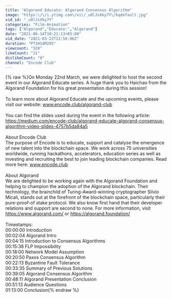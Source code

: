 ```yaml
---
title: "Algorand Educate: Algorand Consensus Algorithm"
image: "https:\/\/i.ytimg.com\/vi\/_u0lJsXky7Y\/hqdefault.jpg"
vid_id: "_u0lJsXky7Y"
categories: "Film-Animation"
tags: ["Algorand","Educate:","Algorand"]
date: "2021-06-14T10:21:13+03:00"
vid_date: "2021-03-22T22:56:06Z"
duration: "PT1H14M29S"
viewcount: "520"
likeCount: "21"
dislikeCount: "0"
channel: "Encode Club"
---
```

{% raw %}On Monday 22nd March, we were delighted to host the second event in our Algorand Educate series. A huge thank you to Haichao from the Algorand Foundation for his great presentation during this session!<br /><br />To learn more about Algorand Educate and the upcoming events, please visit our website: www.encode.club/algorand-club <br /><br />You can find the slides used during the event in the following article: <a rel="nofollow" target="blank" href="https://medium.com/encode-club/algorand-educate-algorand-consensus-algorithm-video-slides-4757b5da84a5">https://medium.com/encode-club/algorand-educate-algorand-consensus-algorithm-video-slides-4757b5da84a5</a><br /><br />About Encode Club<br />The purpose of Encode is to educate, support and catalyse the emergence of new talent into the blockchain space. We work across 75 universities worldwide, running hackathons, accelerators, education series as well as investing and recruiting the best to join leading blockchain companies. Read more here: www.encode.club<br /><br />About Algorand<br />We are delighted to be working again with the Algorand Foundation and helping to champion the adoption of the Algorand blockchain. Their technology, the brainchild of Turing-Award-winning cryptographer Silvio Micali, stands out at the forefront of the blockchain space, particularly their pure-proof-of stake protocol. We also know first hand that their developer relations and support are second to none. For more information, visit <a rel="nofollow" target="blank" href="https://www.algorand.com/​">https://www.algorand.com/​</a> or <a rel="nofollow" target="blank" href="https://algorand.foundation/​">https://algorand.foundation/​</a><br /><br />Timestamps:<br />00:00:00 Introduction<br />00:02:04 Algorand Intro<br />00:04:15 Introduction to Consensus Algorithms<br />00:15:38 FLP Impossibility<br />00:18:00 Network Model Assumption<br />00:20:50 Paxos Consensus Algorithm<br />00:22:13 Byzantine Fault Tolerance<br />00:33:35 Summary of Previous Solutions<br />00:39:05 Algorand Consensus Algorithm<br />00:48:11 Algorand Presentation Conclusion<br />00:51:13 Audience Questions<br />01:13:00 Conclusion{% endraw %}
